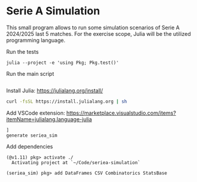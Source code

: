 # Serie A Simulation

This small program allows to run some simulation scenarios of Serie A 2024/2025 last 5 matches. For the exercise scope, Julia will be the utilized programming language.

Run the tests

```
julia --project -e 'using Pkg; Pkg.test()'
```

Run the main script

```

```


Install Julia: https://julialang.org/install/
```sh
curl -fsSL https://install.julialang.org | sh
```
Add VSCode extension: https://marketplace.visualstudio.com/items?itemName=julialang.language-julia

```
]
generate seriea_sim
```

Add dependencies
```
(@v1.11) pkg> activate ./
  Activating project at `~/Code/seriea-simulation`

(seriea_sim) pkg> add DataFrames CSV Combinatorics StatsBase
```